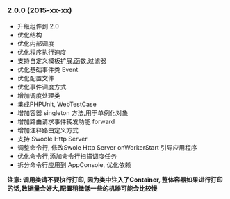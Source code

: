 ### 2.0.0 (2015-xx-xx)
 - 升级组件到 2.0
 - 优化结构
 - 优化内部调度
 - 优化程序执行速度
 - 支持自定义模板扩展,函数,过滤器
 - 优化基础事件类 Event
 - 优化配置文件
 - 优化事件调度方式
 - 增加调度处理类
 - 集成PHPUnit, WebTestCase
 - 增加容器 singleton 方法,用于单例化对象
 - 增加路由请求事件转发功能 forward
 - 增加注释路由定义方式
 - 支持 Swoole Http Server 
 - 调整命令行, 修改Swole Http Server onWorkerStart 引导应用程序
 - 优化命令行,添加命令行扫描调度任务
 - 拆分命令行应用到 AppConsole, 优化依赖

**注意: 调用类请不要执行打印, 因为类中注入了Container, 整体容器如果进行打印的话,数据量会好大,配置稍微低一些的机器可能会比较慢**
